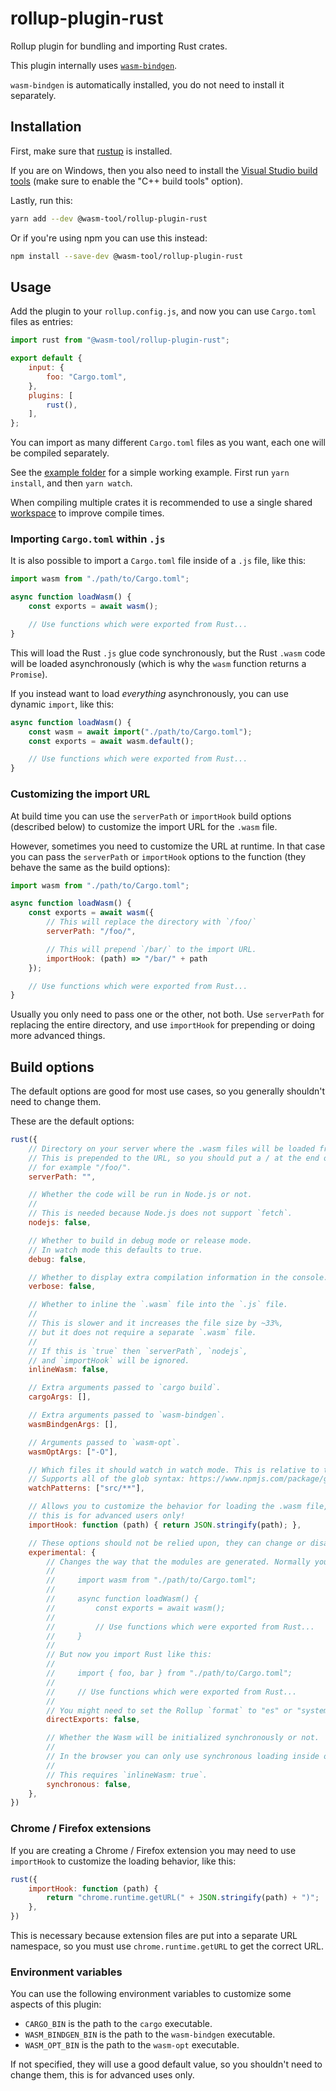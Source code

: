 # rollup-plugin-rust

Rollup plugin for bundling and importing Rust crates.

This plugin internally uses [`wasm-bindgen`](https://rustwasm.github.io/docs/wasm-bindgen/).

`wasm-bindgen` is automatically installed, you do not need to install it separately.

## Installation

First, make sure that [rustup](https://rustup.rs/) is installed.

If you are on Windows, then you also need to install the [Visual Studio build tools](https://visualstudio.microsoft.com/thank-you-downloading-visual-studio/?sku=BuildTools&rel=16) (make sure to enable the "C++ build tools" option).

Lastly, run this:

```sh
yarn add --dev @wasm-tool/rollup-plugin-rust
```

Or if you're using npm you can use this instead:

```sh
npm install --save-dev @wasm-tool/rollup-plugin-rust
```

## Usage

Add the plugin to your `rollup.config.js`, and now you can use `Cargo.toml` files as entries:

```js
import rust from "@wasm-tool/rollup-plugin-rust";

export default {
    input: {
        foo: "Cargo.toml",
    },
    plugins: [
        rust(),
    ],
};
```

You can import as many different `Cargo.toml` files as you want, each one will be compiled separately.

See the [example folder](/example) for a simple working example. First run `yarn install`, and then `yarn watch`.

When compiling multiple crates it is recommended to use a single shared [workspace](https://doc.rust-lang.org/cargo/reference/manifest.html#the-workspace-section) to improve compile times.

### Importing `Cargo.toml` within `.js`

It is also possible to import a `Cargo.toml` file inside of a `.js` file, like this:

```js
import wasm from "./path/to/Cargo.toml";

async function loadWasm() {
    const exports = await wasm();

    // Use functions which were exported from Rust...
}
```

This will load the Rust `.js` glue code synchronously, but the Rust `.wasm` code will be loaded asynchronously (which is why the `wasm` function returns a `Promise`).

If you instead want to load *everything* asynchronously, you can use dynamic `import`, like this:

```js
async function loadWasm() {
    const wasm = await import("./path/to/Cargo.toml");
    const exports = await wasm.default();

    // Use functions which were exported from Rust...
}
```

### Customizing the import URL

At build time you can use the `serverPath` or `importHook` build options (described below) to customize the import URL for the `.wasm` file.

However, sometimes you need to customize the URL at runtime. In that case you can pass the `serverPath` or `importHook` options to the function (they behave the same as the build options):

```js
import wasm from "./path/to/Cargo.toml";

async function loadWasm() {
    const exports = await wasm({
        // This will replace the directory with `/foo/`
        serverPath: "/foo/",

        // This will prepend `/bar/` to the import URL.
        importHook: (path) => "/bar/" + path
    });

    // Use functions which were exported from Rust...
}
```

Usually you only need to pass one or the other, not both. Use `serverPath` for replacing the entire directory, and use `importHook` for prepending or doing more advanced things.

## Build options

The default options are good for most use cases, so you generally shouldn't need to change them.

These are the default options:

```js
rust({
    // Directory on your server where the .wasm files will be loaded from.
    // This is prepended to the URL, so you should put a / at the end of the directory,
    // for example "/foo/".
    serverPath: "",

    // Whether the code will be run in Node.js or not.
    //
    // This is needed because Node.js does not support `fetch`.
    nodejs: false,

    // Whether to build in debug mode or release mode.
    // In watch mode this defaults to true.
    debug: false,

    // Whether to display extra compilation information in the console.
    verbose: false,

    // Whether to inline the `.wasm` file into the `.js` file.
    //
    // This is slower and it increases the file size by ~33%,
    // but it does not require a separate `.wasm` file.
    //
    // If this is `true` then `serverPath`, `nodejs`,
    // and `importHook` will be ignored.
    inlineWasm: false,

    // Extra arguments passed to `cargo build`.
    cargoArgs: [],

    // Extra arguments passed to `wasm-bindgen`.
    wasmBindgenArgs: [],

    // Arguments passed to `wasm-opt`.
    wasmOptArgs: ["-O"],

    // Which files it should watch in watch mode. This is relative to the Cargo.toml file.
    // Supports all of the glob syntax: https://www.npmjs.com/package/glob
    watchPatterns: ["src/**"],

    // Allows you to customize the behavior for loading the .wasm file,
    // this is for advanced users only!
    importHook: function (path) { return JSON.stringify(path); },

    // These options should not be relied upon, they can change or disappear in future versions.
    experimental: {
        // Changes the way that the modules are generated. Normally you import Rust like this:
        //
        //     import wasm from "./path/to/Cargo.toml";
        //
        //     async function loadWasm() {
        //         const exports = await wasm();
        //
        //         // Use functions which were exported from Rust...
        //     }
        //
        // But now you import Rust like this:
        //
        //     import { foo, bar } from "./path/to/Cargo.toml";
        //
        //     // Use functions which were exported from Rust...
        //
        // You might need to set the Rollup `format` to "es" or "system".
        directExports: false,

        // Whether the Wasm will be initialized synchronously or not.
        //
        // In the browser you can only use synchronous loading inside of Workers.
        //
        // This requires `inlineWasm: true`.
        synchronous: false,
    },
})
```

### Chrome / Firefox extensions

If you are creating a Chrome / Firefox extension you may need to use `importHook` to customize the loading behavior, like this:

```js
rust({
    importHook: function (path) {
        return "chrome.runtime.getURL(" + JSON.stringify(path) + ")";
    },
})
```

This is necessary because extension files are put into a separate URL namespace, so you must use `chrome.runtime.getURL` to get the correct URL.

### Environment variables

You can use the following environment variables to customize some aspects of this plugin:

* `CARGO_BIN` is the path to the `cargo` executable.
* `WASM_BINDGEN_BIN` is the path to the `wasm-bindgen` executable.
* `WASM_OPT_BIN` is the path to the `wasm-opt` executable.

If not specified, they will use a good default value, so you shouldn't need to change them, this is for advanced uses only.

